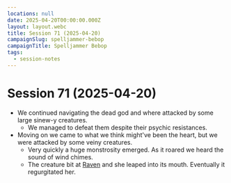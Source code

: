 ```yaml
---
locations: null
date: 2025-04-20T00:00:00.000Z
layout: layout.webc
title: Session 71 (2025-04-20)
campaignSlug: spelljammer-bebop
campaignTitle: Spelljammer Bebop
tags:
  - session-notes
---
```

# Session 71 (2025-04-20)

- We continued navigating the dead god and where attacked by some large sinew-y creatures.
	- We managed to defeat them despite their psychic resistances.
- Moving on we came to what we think might've been the heart, but we were attacked by some veiny creatures.
	- Very quickly a huge monstrosity emerged. As it roared we heard the sound of wind chimes.
	- The creature bit at [Raven](raven.md) and she leaped into its mouth. Eventually it regurgitated her.
